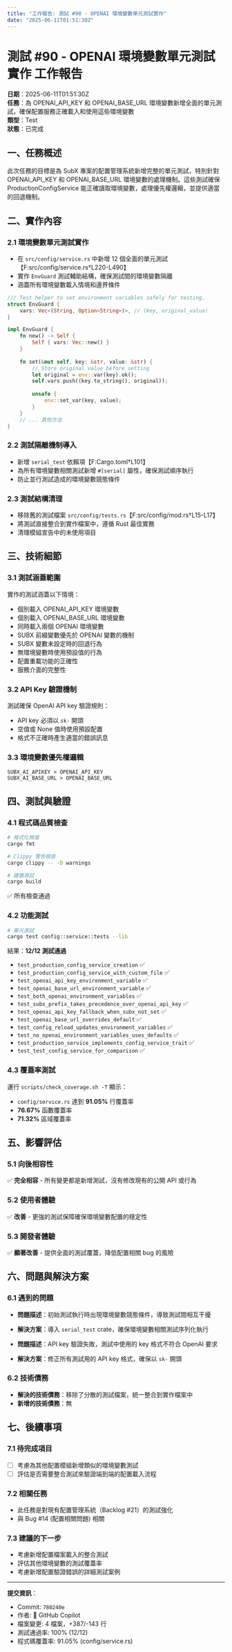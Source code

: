 ```yaml
---
title: "工作報告: 測試 #90 - OPENAI 環境變數單元測試實作"
date: "2025-06-11T01:51:30Z"
---
```


# 測試 #90 - OPENAI 環境變數單元測試實作 工作報告

**日期**：2025-06-11T01:51:30Z  
**任務**：為 OPENAI_API_KEY 和 OPENAI_BASE_URL 環境變數新增全面的單元測試，確保配置服務正確載入和使用這些環境變數  
**類型**：Test  
**狀態**：已完成

## 一、任務概述

此次任務的目標是為 SubX 專案的配置管理系統新增完整的單元測試，特別針對 OPENAI_API_KEY 和 OPENAI_BASE_URL 環境變數的處理機制。這些測試確保 ProductionConfigService 能正確讀取環境變數，處理優先權邏輯，並提供適當的回退機制。

## 二、實作內容

### 2.1 環境變數單元測試實作
- 在 `src/config/service.rs` 中新增 12 個全面的單元測試【F:src/config/service.rs†L220-L490】
- 實作 `EnvGuard` 測試輔助結構，確保測試間的環境變數隔離
- 涵蓋所有環境變數載入情境和邊界條件

```rust
/// Test helper to set environment variables safely for testing.
struct EnvGuard {
    vars: Vec<(String, Option<String>)>, // (key, original_value)
}

impl EnvGuard {
    fn new() -> Self {
        Self { vars: Vec::new() }
    }
    
    fn set(&mut self, key: &str, value: &str) {
        // Store original value before setting
        let original = env::var(key).ok();
        self.vars.push((key.to_string(), original));
        
        unsafe {
            env::set_var(key, value);
        }
    }
    // ... 其他方法
}
```

### 2.2 測試隔離機制導入
- 新增 `serial_test` 依賴項【F:Cargo.toml†L101】
- 為所有環境變數相關測試新增 `#[serial]` 屬性，確保測試順序執行
- 防止並行測試造成的環境變數競態條件

### 2.3 測試結構清理
- 移除舊的測試檔案 `src/config/tests.rs`【F:src/config/mod.rs†L15-L17】
- 將測試直接整合到實作檔案中，遵循 Rust 最佳實務
- 清理模組宣告中的未使用項目

## 三、技術細節

### 3.1 測試涵蓋範圍
實作的測試涵蓋以下情境：
- 個別載入 OPENAI_API_KEY 環境變數
- 個別載入 OPENAI_BASE_URL 環境變數  
- 同時載入兩個 OPENAI 環境變數
- SUBX 前綴變數優先於 OPENAI 變數的機制
- SUBX 變數未設定時的回退行為
- 無環境變數時使用預設值的行為
- 配置重載功能的正確性
- 服務介面的完整性

### 3.2 API Key 驗證機制
測試確保 OpenAI API key 驗證規則：
- API key 必須以 `sk-` 開頭
- 空值或 None 值時使用預設配置
- 格式不正確時產生適當的錯誤訊息

### 3.3 環境變數優先權邏輯
```
SUBX_AI_APIKEY > OPENAI_API_KEY
SUBX_AI_BASE_URL > OPENAI_BASE_URL
```

## 四、測試與驗證

### 4.1 程式碼品質檢查
```bash
# 格式化檢查
cargo fmt

# Clippy 警告檢查
cargo clippy -- -D warnings

# 建置測試
cargo build
```
✅ 所有檢查通過

### 4.2 功能測試
```bash
# 單元測試
cargo test config::service::tests --lib
```
結果：**12/12 測試通過**

- `test_production_config_service_creation` ✅
- `test_production_config_service_with_custom_file` ✅
- `test_openai_api_key_environment_variable` ✅
- `test_openai_base_url_environment_variable` ✅
- `test_both_openai_environment_variables` ✅
- `test_subx_prefix_takes_precedence_over_openai_api_key` ✅
- `test_openai_api_key_fallback_when_subx_not_set` ✅
- `test_openai_base_url_overrides_default` ✅
- `test_config_reload_updates_environment_variables` ✅
- `test_no_openai_environment_variables_uses_defaults` ✅
- `test_production_service_implements_config_service_trait` ✅
- `test_test_config_service_for_comparison` ✅

### 4.3 覆蓋率測試
運行 `scripts/check_coverage.sh -T` 顯示：
- `config/service.rs` 達到 **91.05%** 行覆蓋率
- **76.67%** 函數覆蓋率
- **71.32%** 區域覆蓋率

## 五、影響評估

### 5.1 向後相容性
✅ **完全相容** - 所有變更都是新增測試，沒有修改現有的公開 API 或行為

### 5.2 使用者體驗
✅ **改善** - 更強的測試保障確保環境變數配置的穩定性

### 5.3 開發者體驗
✅ **顯著改善** - 提供全面的測試覆蓋，降低配置相關 bug 的風險

## 六、問題與解決方案

### 6.1 遇到的問題
- **問題描述**：初始測試執行時出現環境變數競態條件，導致測試間相互干擾
- **解決方案**：導入 `serial_test` crate，確保環境變數相關測試序列化執行

- **問題描述**：API key 驗證失敗，測試中使用的 key 格式不符合 OpenAI 要求
- **解決方案**：修正所有測試用的 API key 格式，確保以 `sk-` 開頭

### 6.2 技術債務
- **解決的技術債務**：移除了分散的測試檔案，統一整合到實作檔案中
- **新增的技術債務**：無

## 七、後續事項

### 7.1 待完成項目
- [ ] 考慮為其他配置模組新增類似的環境變數測試
- [ ] 評估是否需要整合測試來驗證端到端的配置載入流程

### 7.2 相關任務
- 此任務是對現有配置管理系統（Backlog #21）的測試強化
- 與 Bug #14 (配置相關問題) 相關

### 7.3 建議的下一步
- 考慮新增配置檔案載入的整合測試
- 評估其他環境變數的測試覆蓋率
- 考慮新增配置驗證錯誤的詳細測試案例

---

**提交資訊**：
- Commit: `780240e`
- 作者: 🤖 GitHub Copilot
- 檔案變更: 4 檔案，+387/-143 行
- 測試通過率: 100% (12/12)
- 程式碼覆蓋率: 91.05% (config/service.rs)
